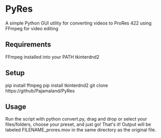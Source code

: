 # PyRes
A simple Python GUI utility for converting videos to ProRes 422 using FFmpeg for video editing

## Requirements
FFmpeg installed into your PATH
tkinterdnd2

## Setup
pip install ffmpeg
pip install tkinterdnd2
git clone https://github/Pajamaland/PyRes

## Usage
Run the script with python convert.py, drag and drop or select your files/folders, choose your preset, and just go! That's it! Output will be labeled FILENAME_prores.mov in the same directory as the original file.
